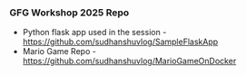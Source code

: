 ### GFG Workshop 2025 Repo

* Python flask app used in the session - https://github.com/sudhanshuvlog/SampleFlaskApp
* Mario Game Repo - https://github.com/sudhanshuvlog/MarioGameOnDocker